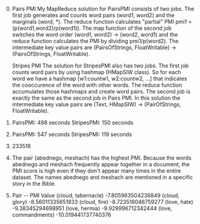 0. Pairs PMI
My MapReduce solution for PairsPMI consists of two jobs. The first job generates and counts word pairs (word1, word2) and the marginals (word, *). The reduce function calculates "partial" PMI pmi1 = (p(word1,word2)/p(word1)). The map function of the second job switches the word order (word1, word2) -> (word2, word1) and the reduce function calculates the PMI by dividing pmi1/p(word2). The intermediate key value pairs are (PairsOfStrings, FloatWritable) -> (PairsOfStrings, FloatWritable). <p>
Stripes PMI
The solution for StripesPMI also has two jobs. The first job counts word pairs by using hashmap (HMapSIW class). So for each word we have a hashmap [w1:countw1, w2:countw2, ...] that indicates the cooccurence of the word with other words. The reduce function accumulates those hashmaps and create word pairs. The second job is exactly the same as the second job in Pairs PMI. In this solution the intermediate key value pairs are (Text, HMapSIW) -> (PairOfStrings, FloatWritable).

1. PairsPMI: 498 seconds
   StripesPMI: 150 seconds

2. PairsPMI: 547 seconds
   StripesPMI: 119 seconds

3. 233518

4. The pair (abednego, meshach) has the highest PMI. Because the words abednego and meshach frequently appear together in a document, the PMI score is high even if they don't appear many times in the entire dataset. The names abednego and meshach are mentioned in a specific story in the Bible.

5. Pair --  PMI Value
(cloud, tabernacle) -7.805963504236849
(cloud, glory) -8.56011335651833
(cloud, fire) -8.723516046759277
(love, hate) -9.38345294698951
(love, hermia) -9.929996712342444
(love, commandments) -10.019441737740376
